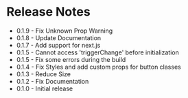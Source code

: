 # Release Notes

- 0.1.9 - Fix Unknown Prop Warning
- 0.1.8 - Update  Documentation
- 0.1.7 - Add support for next.js
- 0.1.5 - Cannot access 'triggerChange' before initialization
- 0.1.5 - Fix  some errors during the build
- 0.1.4 - Fix Styles and add custom props for button classes
- 0.1.3 - Reduce Size
- 0.1.2 - Fix  Documentation
- 0.1.0 - Initial release
